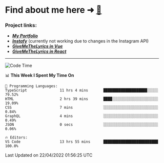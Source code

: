 # Find about me here ➜ [🧑](https://pauabella.dev)

### Project links:
- ***[My Portfolio](https://pauabella.dev)***
- ***[Instafy](https://instafy.me)*** (currently not working due to changes in the Instagram API)
- ***[GiveMeTheLyrics in Vue](https://lyrics.pauabella.dev)***
- ***[GiveMeTheLyrics in React](https://pauabella.dev/GiveMeTheLyrics)***

---
<!--START_SECTION:waka-->
![Code Time](http://img.shields.io/badge/Code%20Time-968%20hrs%2015%20mins-blue)

📊 **This Week I Spent My Time On** 

```text
💬 Programming Languages: 
TypeScript               11 hrs 4 mins       ████████████████████░░░░░   79.52% 
HTML                     2 hrs 39 mins       ████░░░░░░░░░░░░░░░░░░░░░   19.09% 
CSS                      7 mins              ░░░░░░░░░░░░░░░░░░░░░░░░░   0.84% 
GraphQL                  4 mins              ░░░░░░░░░░░░░░░░░░░░░░░░░   0.49% 
JSON                     0 secs              ░░░░░░░░░░░░░░░░░░░░░░░░░   0.06%

🔥 Editors: 
VS Code                  13 hrs 55 mins      █████████████████████████   100.0%

```


 Last Updated on 22/04/2022 01:56:25 UTC
<!--END_SECTION:waka-->
